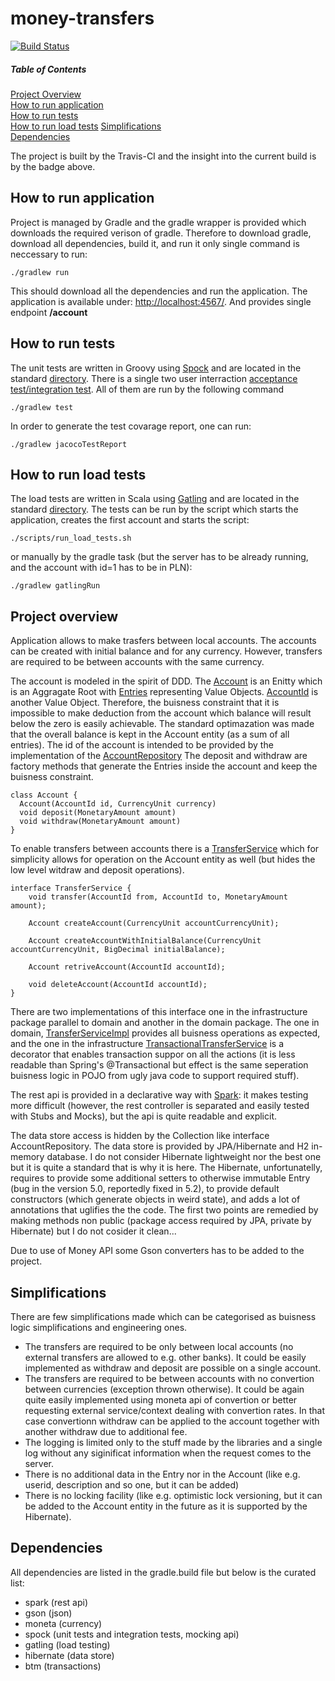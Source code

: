 # money-transfers

[![Build Status](https://travis-ci.org/micwypych/money-transfers.svg?branch=master)](https://travis-ci.org/micwypych/money-transfers)

##### Table of Contents  
[Project Overview](#overview)  
[How to run application](#runapp)  
[How to run tests](#runtests)  
[How to run load tests](#runloadtests) 
[Simplifications](#simplifications)   
[Dependencies](#dependencies)  

The project is built by the Travis-CI and the insight into the current build is by the badge above.


## How to run application ##
<a name="runapp"/>


Project is managed by Gradle and the gradle wrapper is provided which downloads the required verison of gradle. 
Therefore to download gradle, download all dependencies, build it, and run it only single command is neccessary to run:
```
./gradlew run
```
This should download all the dependencies and run the application. The application is available under:
[http://localhost:4567/](http://localhost:4567/account/1). And provides single endpoint __/account__


## How to run tests ##
<a name="runtests"/>

The unit tests are written in Groovy using [Spock](http://spockframework.org/) and are located in the standard [directory](src/test/groovy/com/revolut/transfer/account/). There is a single two user interraction [acceptance test/integration test](src/test/groovy/com/revolut/transfers/AppIntegrationTest.groovy). All of them are run by the following command

```
./gradlew test
```

In order to generate the test covarage report, one can run:

```
./gradlew jacocoTestReport
```

## How to run load tests ##
<a name="runloadtests"/>

The load tests are written in Scala using [Gatling](http://spockframework.org/) and are located in the standard [directory](src/gatling/simulations/). The tests can be run by the script which starts the application, creates the first account and starts the script:
```
./scripts/run_load_tests.sh
```

or manually by the gradle task (but the server has to be already running, and the account with id=1 has to be in PLN):
```
./gradlew gatlingRun
```



## Project overview ##
<a name="overview"/>

Application allows to make trasfers between local accounts. 
The accounts can be created with initial balance and for any currency.
However, transfers are required to be between accounts with the same currency.

The account is modeled in the spirit of DDD. 
The [Account](src/main/java/com/revolut/transfers/account/domain/Account.java) is an Enitty which is an Aggragate Root with [Entries](src/main/java/com/revolut/transfers/account/domain/Entry.java) representing Value Objects.
[AccountId](src/main/java/com/revolut/transfers/account/domain/AccountId.java) is another Value Object.
Therefore, the buisness constraint that it is impossible to make deduction from the account which balance will result below the zero is easily achievable. 
The standard optimazation was made that the overall balance is kept in the Account entity (as a sum of all entries).
The id of the account is intended to be provided by the implementation of the [AccountRepository](src/main/java/com/revolut/transfers/account/domain/AccountReposiotry.java)
The deposit and withdraw are factory methods that generate the Entries inside the account and keep the buisness constraint.
```
class Account {
  Account(AccountId id, CurrencyUnit currency)
  void deposit(MonetaryAmount amount)
  void withdraw(MonetaryAmount amount)
}
```

To enable transfers between accounts there is a [TransferService](src/main/java/com/revolut/transfers/account/domain/TransferService.java) which for simplicity allows for operation on the Account entity as well (but hides the low level witdraw and deposit operations).

```
interface TransferService {
    void transfer(AccountId from, AccountId to, MonetaryAmount amount);

    Account createAccount(CurrencyUnit accountCurrencyUnit);

    Account createAccountWithInitialBalance(CurrencyUnit accountCurrencyUnit, BigDecimal initialBalance);

    Account retriveAccount(AccountId accountId);

    void deleteAccount(AccountId accountId);
}
```

There are two implementations of this interface one in the infrastructure package parallel to domain and another in the domain package.
The one in domain, [TransferServiceImpl](src/main/java/com/revolut/transfers/account/domain/TransferServiceImpl.java) provides all buisness operations as expected, and the one in the infrastructure [TransactionalTransferService](src/main/java/com/revolut/transfers/account/infrastucture/TransactionalTransferService.java) is a decorator that enables transaction suppor on all the actions (it is less readable than Spring's @Transactional but effect is the same seperation buisness logic in POJO from ugly java code to support required stuff).

The rest api is provided in a declarative way with [Spark](http://sparkjava.com/): it makes testing more difficult (however, the rest controller is separated and easily tested with Stubs and Mocks), but the api is quite readable and explicit. 

The data store access is hidden by the Collection like interface AccountRepository.
The data store is provided by JPA/Hibernate and H2 in-memory database. I do not consider Hibernate lightweight nor the best one but it is quite a standard that is why it is here. 
The Hibernate, unfortunatelly, requires to provide some additional setters to otherwise immutable Entry (bug in the version 5.0, reportedly fixed in 5.2), to provide default constructors (which generate objects in weird state), and adds a lot of annotations that uglifies the the code. The first two points are remedied by making methods non public (package access required by JPA, private by Hibernate) but I do not cosider it clean...

Due to use of Money API some Gson converters has to be added to the project. 


## Simplifications ##
<a name="simplifications"/>

There are few simplifications made which can be categorised as buisness logic simplifications and engineering ones.
  * The transfers are required to be only between local accounts (no external transfers are allowed to e.g. other banks). It could be easily implemented as withdraw and deposit are possible on a single account.
  * The transfers are required to be between accounts with no convertion between currencies (exception thrown otherwise). It could be again quite easily implemented using moneta api of convertion or better requesting external service/context dealing with convertion rates. In that case convertionn withdraw can be applied to the account together with another withdraw due to additional fee. 
  * The logging is limited only to the stuff made by the libraries and a single log without any siginificat information when the request comes to the server.
  * There is no additional data in the Entry nor in the Account (like e.g. userid, description and so one, but it can be added)
  * There is no locking facility (like e.g. optimistic lock versioning, but it can be added to the Account entity in the future as it is supported by the Hibernate).
  
## Dependencies ##
<a name="dependencies"/>

All dependencies are listed in the gradle.build file but below is the curated list:
  * spark (rest api)
  * gson (json)
  * moneta (currency)
  * spock (unit tests and integration tests, mocking api)
  * gatling (load testing)
  * hibernate (data store)
  * btm (transactions)
  
  
  
